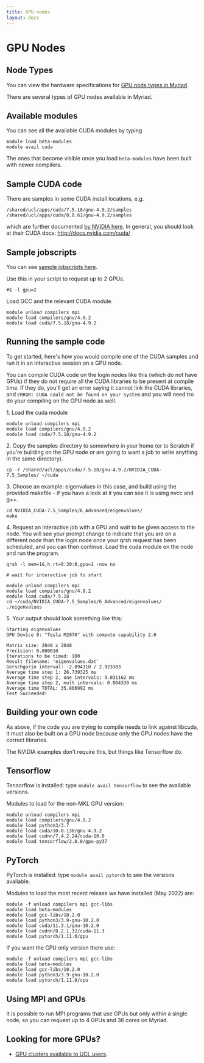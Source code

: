 ```yaml
---
title: GPU nodes
layout: docs
---
```


# GPU Nodes

## Node Types

You can view the hardware specifications for [GPU node types in Myriad](../Clusters/Myriad.md).

There are several types of GPU nodes available in Myriad.

## Available modules

You can see all the available CUDA modules by typing

```
module load beta-modules
module avail cuda
```

The ones that become visible once you load `beta-modules` have been built with newer
compilers.

## Sample CUDA code

There are samples in some CUDA install locations, e.g. 

```
/shared/ucl/apps/cuda/7.5.18/gnu-4.9.2/samples
/shared/ucl/apps/cuda/8.0.61/gnu-4.9.2/samples
``` 

which are further documented [by NVIDIA here](http://docs.nvidia.com/cuda/cuda-samples/index.html). In general,
you should look at their CUDA docs: <http://docs.nvidia.com/cuda/>

## Sample jobscripts

You can see [sample jobscripts here](../Example_Jobscripts.md#gpu-job-script-example).

Use this in your script to request up to 2 GPUs. 

```
#$ -l gpu=2
```

Load GCC and the relevant CUDA module. 

```
module unload compilers mpi
module load compilers/gnu/4.9.2
module load cuda/7.5.18/gnu-4.9.2
```

## Running the sample code

To get started, here's how you would compile one of the CUDA
samples and run it in an interactive session on a GPU node.

You can compile CUDA code on the login nodes like this (which do not have GPUs) if
they do not require all the CUDA libraries to be present at compile time. If they do, you'll
get an error saying it cannot link the CUDA libraries, and `ERROR: CUDA could not be found on your system`  and you will need tro do your compiling on the GPU node as well.

1\. Load the cuda module 

```
module unload compilers mpi
module load compilers/gnu/4.9.2 
module load cuda/7.5.18/gnu-4.9.2
```

2\. Copy the samples directory to somewhere in your home (or to Scratch
if you're building on the GPU node or are going to want a job to write
anything in the same directory).

```
cp -r /shared/ucl/apps/cuda/7.5.18/gnu-4.9.2/NVIDIA_CUDA-7.5_Samples/ ~/cuda
```

3\. Choose an example: eigenvalues in this case, and build using the
provided makefile - if you have a look at it you can see it is using
nvcc and g++. 

```
cd NVIDIA_CUDA-7.5_Samples/6_Advanced/eigenvalues/
make
```

4\. Request an interactive job with a GPU and wait to be
given access to the node. You will see your prompt change to indicate
that you are on a different node than the login node once your qrsh
request has been scheduled, and you can then continue. Load the cuda
module on the node and run the program. 

```
qrsh -l mem=1G,h_rt=0:30:0,gpu=1 -now no

# wait for interactive job to start

module unload compilers mpi
module load compilers/gnu/4.9.2
module load cuda/7.5.18
cd ~/cuda/NVIDIA_CUDA-7.5_Samples/6_Advanced/eigenvalues/
./eigenvalues
```

5\. Your output should look something like this: 

```
Starting eigenvalues  
GPU Device 0: "Tesla M2070" with compute capability 2.0

Matrix size: 2048 x 2048   
Precision: 0.000010  
Iterations to be timed: 100  
Result filename: 'eigenvalues.dat'  
Gerschgorin interval: -2.894310 / 2.923303  
Average time step 1: 26.739325 ms  
Average time step 2, one intervals: 9.031162 ms  
Average time step 2, mult intervals: 0.004330 ms  
Average time TOTAL: 35.806992 ms  
Test Succeeded!
```

## Building your own code

As above, if the code you are trying to compile needs to link against
libcuda, it must also be built on a GPU node because only the GPU nodes
have the correct libraries.

The NVIDIA examples don't require this, but things like Tensorflow do.

## Tensorflow

Tensorflow is installed: type `module avail tensorflow` to see the
available versions.

Modules to load for the non-MKL GPU version: 

```
module unload compilers mpi 
module load compilers/gnu/4.9.2  
module load python3/3.7
module load cuda/10.0.130/gnu-4.9.2  
module load cudnn/7.4.2.24/cuda-10.0
module load tensorflow/2.0.0/gpu-py37
```

## PyTorch

PyTorch is installed: type `module avail pytorch` to see the versions
available.

Modules to load the most recent release we have installed (May 2022)
are:

```
module -f unload compilers mpi gcc-libs
module load beta-modules
module load gcc-libs/10.2.0
module load python3/3.9-gnu-10.2.0
module load cuda/11.3.1/gnu-10.2.0
module load cudnn/8.2.1.32/cuda-11.3
module load pytorch/1.11.0/gpu
```

If you want the CPU only version there use:

```
module -f unload compilers mpi gcc-libs
module load beta-modules
module load gcc-libs/10.2.0
module load python3/3.9-gnu-10.2.0
module load pytorch/1.11.0/cpu
```

## Using MPI and GPUs

It is possible to run MPI programs that use GPUs but only within a
single node, so you can request up to 4 GPUs and 36 cores on Myriad.

## Looking for more GPUs?

  - [GPU clusters available to UCL users](GPU_Clusters.md).

